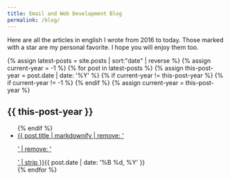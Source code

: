 ```yaml
---
title: Email and Web Development Blog
permalink: /blog/
---
```

<div class="post">
<p class="intro">Here are all the articles in english I wrote from 2016 to today. Those marked with a star are my personal favorite. I hope you will enjoy them too.</p>
{% assign latest-posts = site.posts | sort:"date" | reverse  %}
{% assign current-year = -1  %}
{% for post in latest-posts %}
    {% assign this-post-year = post.date | date: '%Y' %}
    {% if current-year != this-post-year %}
        {% if current-year != -1 %}
</ul>
        {% endif %}
        {% assign current-year = this-post-year  %}
<h2>{{ this-post-year }}</h2>
<ul class="posts-list">
    {% endif %}
<li class="posts-list-item{% if post.favorite == true %} posts-list-item--favorite{% endif %}"><a href="{{ post.url }}">{{ post.title | markdownify | remove: '<p>' | remove: '</p>' | strip }}</a><time datetime="{{ post.date | date_to_xmlschema}}">{{ post.date | date: '%B %d, %Y' }}</time></li>
{% endfor %}
</ul>
</div>